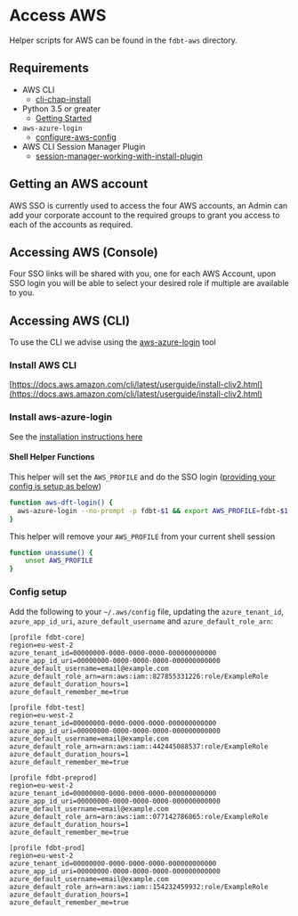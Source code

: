 # Access AWS

Helper scripts for AWS can be found in the `fdbt-aws` directory.

## Requirements

- AWS CLI
  - [cli-chap-install](https://docs.aws.amazon.com/cli/latest/userguide/cli-chap-install.html)
- Python 3.5 or greater
  - [Getting Started](../guides/getting-started.md#install-upgrade-python)
- `aws-azure-login`
  - [configure-aws-config](https://handbook.infinityworks.com/tools/aws#configure-aws-config)
- AWS CLI Session Manager Plugin
  - [session-manager-working-with-install-plugin](https://docs.aws.amazon.com/systems-manager/latest/userguide/session-manager-working-with-install-plugin.html)

## Getting an AWS account

AWS SSO is currently used to access the four AWS accounts, an Admin can add your corporate account to the required groups to grant you access to each of the accounts as required.

## Accessing AWS (Console)

Four SSO links will be shared with you, one for each AWS Account, upon SSO login you will be able to select your desired role if multiple are available to you.

## Accessing AWS (CLI)

To use the CLI we advise using the [aws-azure-login](https://github.com/sportradar/aws-azure-login) tool

### Install AWS CLI

[https://docs.aws.amazon.com/cli/latest/userguide/install-cliv2.html](https://docs.aws.amazon.com/cli/latest/userguide/install-cliv2.html)

### Install aws-azure-login

See the [installation instructions here](https://github.com/sportradar/aws-azure-login#installation)

#### Shell Helper Functions

This helper will set the `AWS_PROFILE` and do the SSO login ([providing your config is setup as below](#config-setup))

```bash
function aws-dft-login() {
  aws-azure-login --no-prompt -p fdbt-$1 && export AWS_PROFILE=fdbt-$1
}
```

This helper will remove your `AWS_PROFILE` from your current shell session

```bash
function unassume() {
    unset AWS_PROFILE
}
```

### Config setup

Add the following to your `~/.aws/config` file, updating the `azure_tenant_id`, `azure_app_id_uri`, `azure_default_username` and `azure_default_role_arn`:

```
[profile fdbt-core]
region=eu-west-2
azure_tenant_id=00000000-0000-0000-0000-000000000000
azure_app_id_uri=00000000-0000-0000-0000-000000000000
azure_default_username=email@example.com
azure_default_role_arn=arn:aws:iam::827855331226:role/ExampleRole
azure_default_duration_hours=1
azure_default_remember_me=true

[profile fdbt-test]
region=eu-west-2
azure_tenant_id=00000000-0000-0000-0000-000000000000
azure_app_id_uri=00000000-0000-0000-0000-000000000000
azure_default_username=email@example.com
azure_default_role_arn=arn:aws:iam::442445088537:role/ExampleRole
azure_default_duration_hours=1
azure_default_remember_me=true

[profile fdbt-preprod]
region=eu-west-2
azure_tenant_id=00000000-0000-0000-0000-000000000000
azure_app_id_uri=00000000-0000-0000-0000-000000000000
azure_default_username=email@example.com
azure_default_role_arn=arn:aws:iam::077142786865:role/ExampleRole
azure_default_duration_hours=1
azure_default_remember_me=true

[profile fdbt-prod]
region=eu-west-2
azure_tenant_id=00000000-0000-0000-0000-000000000000
azure_app_id_uri=00000000-0000-0000-0000-000000000000
azure_default_username=email@example.com
azure_default_role_arn=arn:aws:iam::154232459932:role/ExampleRole
azure_default_duration_hours=1
azure_default_remember_me=true
```
